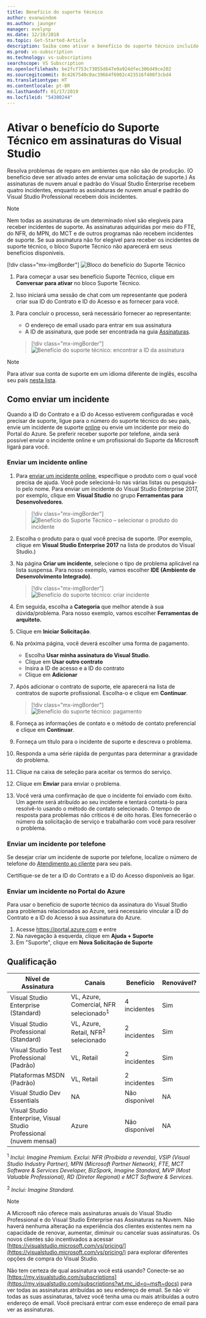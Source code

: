 ```yaml
---
title: Benefício do suporte técnico
author: evanwindom
ms.author: jaunger
manager: evelynp
ms.date: 12/19/2018
ms.topic: Get-Started-Article
description: Saiba como ativar o benefício do suporte técnico incluído na assinatura do Visual Studio.
ms.prod: vs-subscription
ms.technology: vs-subscriptions
searchscope: VS Subscription
ms.openlocfilehash: be2fcf753c73055d647e9a924dfec306d49ce202
ms.sourcegitcommit: 8c4267540c0ac39664f6902c423516f408f3cbd4
ms.translationtype: HT
ms.contentlocale: pt-BR
ms.lasthandoff: 01/17/2019
ms.locfileid: "54380244"
---
```

# <a name="activate-the-technical-support-benefit-in-visual-studio-subscriptions"></a>Ativar o benefício do Suporte Técnico em assinaturas do Visual Studio

Resolva problemas de reparo em ambientes que não são de produção. (O benefício deve ser ativado antes de enviar uma solicitação de suporte.) As assinaturas de nuvem anual e padrão do Visual Studio Enterprise recebem quatro incidentes, enquanto as assinaturas de nuvem anual e padrão do Visual Studio Professional recebem dois incidentes.

> [!NOTE]
> Nem todas as assinaturas de um determinado nível são elegíveis para receber incidentes de suporte. As assinaturas adquiridas por meio do FTE, do NFR, do MPN, do MCT e de outros programas não recebem incidentes de suporte. Se sua assinatura não for elegível para receber os incidentes de suporte técnico, o bloco Suporte Técnico não aparecerá em seus benefícios disponíveis.
> 
> [!div class="mx-imgBorder"]
> ![Bloco do benefício do Suporte Técnico](_img/vs-tech-support/vs-tech-support-tile.png)


1. Para começar a usar seu benefício Suporte Técnico, clique em **Conversar para ativar** no bloco Suporte Técnico. 
2. Isso iniciará uma sessão de chat com um representante que poderá criar sua ID do Contrato e ID do Acesso e as fornecer para você. 
3. Para concluir o processo, será necessário fornecer ao representante:
   - O endereço de email usado para entrar em sua assinatura
   - A ID de assinatura, que pode ser encontrada na guia [Assinaturas](https://my.visualstudio.com/subscriptions).

   > [!div class="mx-imgBorder"]
   > ![Benefício do suporte técnico: encontrar a ID da assinatura](_img/vs-tech-support/vs-tech-support-subID-cropped.png)


> [!NOTE]
> Para ativar sua conta de suporte em um idioma diferente de inglês, escolha seu país [nesta lista](https://support.microsoft.com/help/14084/activate-support-contract).   


## <a name="how-to-submit-an-incident"></a>Como enviar um incidente

Quando a ID do Contrato e a ID do Acesso estiverem configuradas e você precisar de suporte, ligue para o número do suporte técnico do seu país, envie um incidente de suporte [online](http://support.microsoft.com/oas/) ou envie um incidente por meio do Portal do Azure. Se preferir receber suporte por telefone, ainda será possível enviar o incidente online e um profissional do Suporte da Microsoft ligará para você.

### <a name="submit-an-incident-online"></a>Enviar um incidente online

1. Para [enviar um incidente online](http://support.microsoft.com/oas/), especifique o produto com o qual você precisa de ajuda. Você pode selecioná-lo nas várias listas ou pesquisá-lo pelo nome. Para enviar um incidente do Visual Studio Enterprise 2017, por exemplo, clique em **Visual Studio** no grupo **Ferramentas para Desenvolvedores**.
   > [!div class="mx-imgBorder"]    
   > ![Benefício do Suporte Técnico – selecionar o produto do incidente](_img/vs-tech-support/vs-tech-support-select-product.png)

2. Escolha o produto para o qual você precisa de suporte. (Por exemplo, clique em **Visual Studio Enterprise 2017** na lista de produtos do Visual Studio.)
3. Na página **Criar um incidente**, selecione o tipo de problema aplicável na lista suspensa. Para nosso exemplo, vamos escolher **IDE (Ambiente de Desenvolvimento Integrado)**.
   > [!div class="mx-imgBorder"]    
   > ![Benefício do suporte técnico: criar incidente](_img/vs-tech-support/vs-tech-support-create-incident.png)

4. Em seguida, escolha a **Categoria** que melhor atende à sua dúvida/problema. Para nosso exemplo, vamos escolher **Ferramentas de arquiteto.**
5. Clique em **Iniciar Solicitação**.
6. Na próxima página, você deverá escolher uma forma de pagamento.
   - Escolha **Usar minha assinatura do Visual Studio**.
   - Clique em **Usar outro contrato**
   - Insira a ID de acesso e a ID do contrato
   - Clique em **Adicionar**
7. Após adicionar o contrato de suporte, ele aparecerá na lista de contratos de suporte profissional. Escolha-o e clique em **Continuar**.
   > [!div class="mx-imgBorder"]     
   > ![Benefício do suporte técnico: pagamento](_img/vs-tech-support/vs-tech-support-payment.png)

8. Forneça as informações de contato e o método de contato preferencial e clique em **Continuar**.
9. Forneça um título para o incidente de suporte e descreva o problema.
10. Responda a uma série rápida de perguntas para determinar a gravidade do problema.
11. Clique na caixa de seleção para aceitar os termos do serviço.
12. Clique em **Enviar** para enviar o problema.
13. Você verá uma confirmação de que o incidente foi enviado com êxito. Um agente será atribuído ao seu incidente e tentará contatá-lo para resolvê-lo usando o método de contato selecionado. O tempo de resposta para problemas não críticos é de oito horas. Eles fornecerão o número da solicitação de serviço e trabalharão com você para resolver o problema.

### <a name="submit-an-incident-by-phone"></a>Enviar um incidente por telefone

Se desejar criar um incidente de suporte por telefone, localize o número de telefone do [Atendimento ao cliente](https://support.microsoft.com/help/13948/global-customer-service-phone-numbers) para seu país.

Certifique-se de ter a ID do Contrato e a ID do Acesso disponíveis ao ligar.

### <a name="submit-an-incident-within-the-azure-portal"></a>Enviar um incidente no Portal do Azure

Para usar o benefício de suporte técnico da assinatura do Visual Studio para problemas relacionados ao Azure, será necessário vincular a ID do Contrato e a ID do Acesso à sua assinatura do Azure.

1.  Acesse https://portal.azure.com e entre
2.  Na navegação à esquerda, clique em **Ajuda + Suporte**
3.  Em "Suporte", clique em **Nova Solicitação de Suporte**

## <a name="eligibility"></a>Qualificação

| Nível de Assinatura                                                 |     Canais                                            | Benefício                                                          | Renovável?    |
|--------------------------------------------------------------------|---------------------------------------------------------|------------------------------------------------------------------|---------------|
| Visual Studio Enterprise (Standard)   | VL, Azure, Comercial, NFR selecionado<sup>1</sup> | 4 incidentes       |  Sim|
| Visual Studio Professional (Standard) | VL, Azure, Retail, NFR<sup>2</sup> selecionado                                        | 2 incidentes                                                          |Sim         |
| Visual Studio Test Professional (Padrão)                         | VL, Retail                                              | 2 incidentes                                             |  Sim         |
| Plataformas MSDN (Padrão)                                          | VL, Retail                                              | 2 incidentes                                               | Sim         |
| Visual Studio Dev Essentials | NA | Não disponível |NA|
| Visual Studio Enterprise, Visual Studio Professional (nuvem mensal) | Azure                                       | Não disponível                                                           |NA|

<sup>1</sup> *Inclui: Imagine Premium. Exclui: NFR (Proibida a revenda), VSIP (Visual Studio Industry Partner), MPN (Microsoft Partner Network), FTE, MCT Software & Services Developer, BizSpark, Imagine Standard, MVP (Most Valuable Professional), RD (Diretor Regional) e MCT Software & Services.*

<sup>2</sup> *Inclui: Imagine Standard.*

> [!NOTE]
> A Microsoft não oferece mais assinaturas anuais do Visual Studio Professional e do Visual Studio Enterprise nas Assinaturas na Nuvem. Não haverá nenhuma alteração na experiência dos clientes existentes nem na capacidade de renovar, aumentar, diminuir ou cancelar suas assinaturas. Os novos clientes são incentivados a acessar [https://visualstudio.microsoft.com/vs/pricing/](https://visualstudio.microsoft.com/vs/pricing/) para explorar diferentes opções de compra do Visual Studio.

Não tem certeza de qual assinatura você está usando?  Conecte-se ao [https://my.visualstudio.com/subscriptions](https://my.visualstudio.com/subscriptions?wt.mc_id=o~msft~docs) para ver todas as assinaturas atribuídas ao seu endereço de email. Se não vir todas as suas assinaturas, talvez você tenha uma ou mais atribuídas a outro endereço de email.  Você precisará entrar com esse endereço de email para ver as assinaturas.